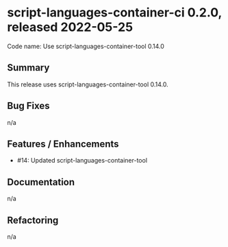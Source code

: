 # script-languages-container-ci 0.2.0, released 2022-05-25

Code name: Use script-languages-container-tool 0.14.0

## Summary

This release uses script-languages-container-tool 0.14.0.


## Bug Fixes

n/a

## Features / Enhancements

 - #14: Updated script-languages-container-tool

## Documentation

n/a

## Refactoring

n/a
